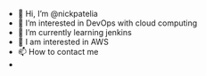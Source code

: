 - 👋 Hi, I’m @nickpatelia
- 👀 I’m interested in DevOps with cloud computing 
- 🌱 I’m currently learning jenkins
- 💞️ I am interested in AWS
- 📫 How to contact me
-

<!---
nickpatelia/nickpatelia is a ✨ special ✨ repository because its `README.md` (this file) appears on your GitHub profile.
You can click the Preview link to take a look at your changes.
--->
